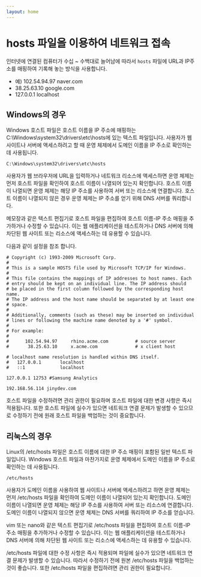 ```yaml
---
layout: home
---
```


# hosts 파일을 이용하여 네트워크 접속
인터넷에 연결된 컴퓨터가 수십 ~ 수백대로 늘어남에 따라서 `hosts` 파일에 URL과 IP주소를 매핑하여 기록해 놓는 방식을 사용합니다.

* 예)  102.54.94.97 naver.com
* 38.25.63.10  google.com
* 127.0.0.1 localhost

## Windows의 경우
Windows 호스트 파일은 호스트 이름을 IP 주소에 매핑하는 C:\Windows\system32\drivers\etc\hosts에 있는 텍스트 파일입니다. 사용자가 웹 사이트나 서버에 액세스하려고 할 때 운영 체제에서 도메인 이름을 IP 주소로 확인하는 데 사용됩니다.  

```
C:\Windows\system32\drivers\etc\hosts
```
사용자가 웹 브라우저에 URL을 입력하거나 네트워크 리소스에 액세스하면 운영 체제는 먼저 호스트 파일을 확인하여 호스트 이름이 나열되어 있는지 확인합니다. 호스트 이름이 나열되면 운영 체제는 해당 IP 주소를 사용하여 서버 또는 리소스에 연결합니다. 호스트 이름이 나열되지 않은 경우 운영 체제는 IP 주소를 얻기 위해 DNS 서버를 쿼리합니다.


메모장과 같은 텍스트 편집기로 호스트 파일을 편집하여 호스트 이름-IP 주소 매핑을 추가하거나 수정할 수 있습니다. 이는 웹 애플리케이션을 테스트하거나 DNS 서버에 의해 차단된 웹 사이트 또는 리소스에 액세스하는 데 유용할 수 있습니다.

다음과 같이 설정을 참조 합니다.
```
# Copyright (c) 1993-2009 Microsoft Corp.
#
# This is a sample HOSTS file used by Microsoft TCP/IP for Windows.
#
# This file contains the mappings of IP addresses to host names. Each
# entry should be kept on an individual line. The IP address should
# be placed in the first column followed by the corresponding host name.
# The IP address and the host name should be separated by at least one
# space.
#
# Additionally, comments (such as these) may be inserted on individual
# lines or following the machine name denoted by a '#' symbol.
#
# For example:
#
#      102.54.94.97     rhino.acme.com          # source server
#       38.25.63.10     x.acme.com              # x client host

# localhost name resolution is handled within DNS itself.
#	127.0.0.1       localhost
#	::1             localhost

127.0.0.1 12753 #Samsung Analytics

192.168.56.114 jinydev.com
```

호스트 파일을 수정하려면 관리 권한이 필요하며 호스트 파일에 대한 변경 사항은 즉시 적용됩니다. 또한 호스트 파일에 실수가 있으면 네트워크 연결 문제가 발생할 수 있으므로 수정하기 전에 원래 호스트 파일을 백업하는 것이 중요합니다.  

## 리눅스의 경우
Linux의 /etc/hosts 파일은 호스트 이름에 대한 IP 주소 매핑이 포함된 일반 텍스트 파일입니다. Windows 호스트 파일과 마찬가지로 운영 체제에서 도메인 이름을 IP 주소로 확인하는 데 사용됩니다.  

```
/etc/hosts
```

사용자가 도메인 이름을 사용하여 웹 사이트나 서버에 액세스하려고 하면 운영 체제는 먼저 /etc/hosts 파일을 확인하여 도메인 이름이 나열되어 있는지 확인합니다. 도메인 이름이 나열되면 운영 체제는 해당 IP 주소를 사용하여 서버 또는 리소스에 연결합니다. 도메인 이름이 나열되지 않으면 운영 체제는 DNS 서버를 쿼리하여 IP 주소를 얻습니다.


vim 또는 nano와 같은 텍스트 편집기로 /etc/hosts 파일을 편집하여 호스트 이름-IP 주소 매핑을 추가하거나 수정할 수 있습니다. 이는 웹 애플리케이션을 테스트하거나 DNS 서버에 의해 차단된 웹 사이트 또는 리소스에 액세스하는 데 유용할 수 있습니다.


/etc/hosts 파일에 대한 수정 사항은 즉시 적용되며 파일에 실수가 있으면 네트워크 연결 문제가 발생할 수 있습니다. 따라서 수정하기 전에 원본 /etc/hosts 파일을 백업하는 것이 좋습니다. 또한 /etc/hosts 파일을 편집하려면 관리 권한이 필요합니다.